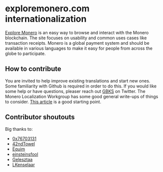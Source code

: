 # exploremonero.com internationalization

[Explore Monero](https://www.exploremonero.com) is an easy way to browse and interact with the Monero blockchain. The site focuses on usability and common uses cases like transaction receipts. Monero is a global payment system and should be available in various languages to make it easy for people from across the globe to participate.

## How to contribute

You are invited to help improve existing translations and start new ones. Some familiarity with Github is required in order to do this. If you would like some help or have questions, pleaser reach out [GBKS](https://twitter.com/gbks) on Twitter. The Monero Localization Workgroup has some good general write-ups of things to consider. [This article](https://github.com/erciccione/monero-translations/blob/master/translation-tips.md) is a good starting point.

## Contributor shoutouts

Big thanks to: 

* [0x76703131](https://github.com/0x76703131)
* [42ndTowel](https://github.com/42ndTowel)
* [Equim](https://github.com/Equim-chan)
* [einsteinsfool](https://github.com/einsteinsfool)
* [Gelesztaa](https://github.com/Gelesztaa)
* [LKenselaar](https://github.com/luuk2016)

